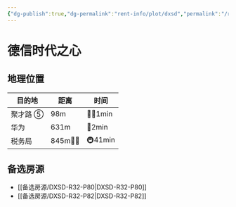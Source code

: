 ```yaml
---
{"dg-publish":true,"dg-permalink":"rent-info/plot/dxsd","permalink":"/rent-info/plot/dxsd/"}
---
```



# 德信时代之心

## 地理位置

| 目的地   | 距离      | 时间      |
| -------- | --------- | --------- |
| 聚才路 ⑤ | 98m       | 🚶‍♂️1min |
| 华为     | 631m      | 🛵2min    |
| 税务局   | 845m🚶‍♂️ | 🚇41min   |

## 备选房源

- [[备选房源/DXSD-R32-P80\|DXSD-R32-P80]]
- [[备选房源/DXSD-R32-P82\|DXSD-R32-P82]]

